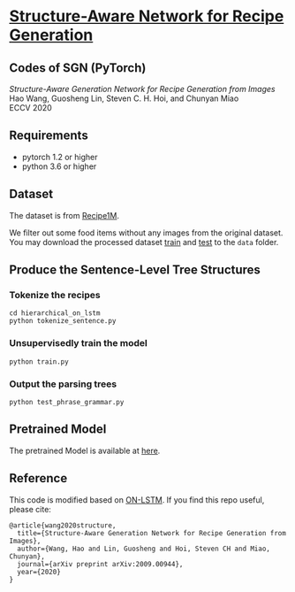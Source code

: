 # [Structure-Aware Network for Recipe Generation](https://www.ecva.net/papers/eccv_2020/papers_ECCV/papers/123720358.pdf)
## Codes of SGN (PyTorch)
*Structure-Aware Generation Network for Recipe Generation from Images*  
Hao Wang, Guosheng Lin, Steven C. H. Hoi, and Chunyan Miao  
ECCV 2020  

## Requirements
* pytorch 1.2 or higher
* python 3.6 or higher

## Dataset

The dataset is from [Recipe1M](http://pic2recipe.csail.mit.edu/). 

We filter out some food items without any images from the original dataset. You may download the processed dataset [train](https://entuedu-my.sharepoint.com/:u:/g/personal/hao005_e_ntu_edu_sg/EQoTVWLgNsRDlY-rqkTQgOgBa1uVt41uvxBH0IliNpZUQg?e=fcy18t) and [test](https://entuedu-my.sharepoint.com/:u:/g/personal/hao005_e_ntu_edu_sg/EeS_dCAwkvVDrK2RISeTPKMB2V7JpD4OBzoIkiiIBz71hQ?e=U4EykI) to the ```data``` folder.

## Produce the Sentence-Level Tree Structures

### Tokenize the recipes
```
cd hierarchical_on_lstm
python tokenize_sentence.py
```

### Unsupervisedly train the model
```
python train.py
```

### Output the parsing trees
```
python test_phrase_grammar.py
```


## Pretrained Model

The pretrained Model is available at [here](https://entuedu-my.sharepoint.com/:u:/g/personal/hao005_e_ntu_edu_sg/ETr0ecOhVSBLik452hW2NmsBkZw74WwlQxb_jEQ8SFC5Xw?e=6nxhFk).

## Reference
This code is modified based on [ON-LSTM](https://github.com/yikangshen/Ordered-Neurons). If you find this repo useful, please cite:
```
@article{wang2020structure,
  title={Structure-Aware Generation Network for Recipe Generation from Images},
  author={Wang, Hao and Lin, Guosheng and Hoi, Steven CH and Miao, Chunyan},
  journal={arXiv preprint arXiv:2009.00944},
  year={2020}
}
```
